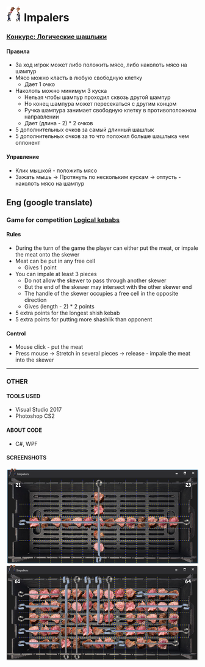 ﻿# ![](readme/iconSmall.png) Impalers
### [Конкурс: Логические шашлыки](https://gamedev.ru/projects/forum/?id=237876)

#### Правила
 * За ход игрок может либо положить мясо, либо наколоть мясо на шампур
 * Мясо можно класть в любую свободную клетку
   * Дает 1 очко
 * Наколоть можно минимум 3 куска
   * Нельзя чтобы шампур проходил сквозь другой шампур
   * Но конец шампура может пересекаться с другим концом
   * Ручка шампура занимает свободную клетку в противоположном направлении
   * Дает (длина - 2) * 2 очков
 * 5 дополнительных очков за самый длинный шашлык 
 * 5 дополнительных очков за то что положил больше шашлыка чем оппонент
 
#### Управление
 * Клик мышкой - положить мясо
 * Зажать мышь -> Протянуть по нескольким кускам -> отпусть - наколоть мясо на шампур
 

## Eng (google translate)
### Game for competition  [Logical kebabs](https://gamedev.ru/projects/forum/?id=237876)​​

#### Rules​
 * During the turn of the game the player can either put the meat, or impale the meat onto the skewer
 * Meat can be put in any free cell
   * Gives 1 point
 * You can impale at least 3 pieces
   * Do not allow the skewer to pass through another skewer
   * But the end of the skewer may intersect with the other skewer end
   * The handle of the skewer occupies a free cell in the opposite direction
   * Gives (length - 2) * 2 points
 * 5 extra points for the longest shish kebab
 * 5 extra points for putting more shashlik than opponent​

#### Control
 * Mouse click - put the meat
 * Press mouse -> Stretch in several pieces -> release - impale the meat into the skewer

-----
### OTHER
#### TOOLS USED
 * Visual Studio 2017
 * Photoshop CS2
 
 
#### ABOUT CODE
 * C#, WPF
 
 
#### SCREENSHOTS
![](readme/scr1.png)
![](readme/scr2.png)
